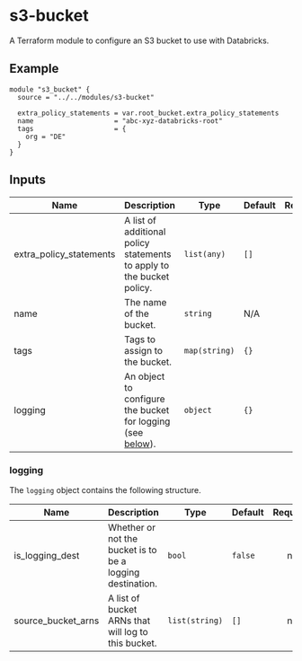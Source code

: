 # s3-bucket

A Terraform module to configure an S3 bucket to use with Databricks.

## Example

```
module "s3_bucket" {
  source = "../../modules/s3-bucket"

  extra_policy_statements = var.root_bucket.extra_policy_statements
  name                    = "abc-xyz-databricks-root"
  tags                    = {
    org = "DE"
  }
}
```

## Inputs

| Name | Description | Type | Default | Required |
|------|-------------|------|---------|:--------:|
| extra\_policy\_statements | A list of additional policy statements to apply to the bucket policy. | `list(any)` | `[]` | no |
| name | The name of the bucket. | `string` | N/A | yes |
| tags | Tags to assign to the bucket. | `map(string)` | `{}` | no |
| logging | An object to configure the bucket for logging (see [below](#logging)). | `object` | `{}` | no |

### logging

The `logging` object contains the following structure.

| Name | Description | Type | Default | Required |
|------|-------------|------|---------|:--------:|
| is\_logging\_dest | Whether or not the bucket is to be a logging destination. | `bool` | `false` | no |
| source\_bucket\_arns | A list of bucket ARNs that will log to this bucket. | `list(string)` | `[]` | no |
